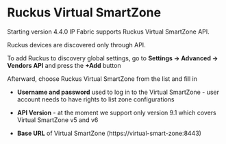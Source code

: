 # Ruckus Virtual SmartZone

Starting version 4.4.0 IP Fabric supports Ruckus Virtual SmartZone API.

Ruckus devices are discovered only through API.

To add Ruckus to discovery global settings, go to **Settings → Advanced → Vendors API** and press the **+Add** button

Afterward, choose Ruckus Virtual SmartZone from the list and fill in

- **Username and password** used to log in to the Virtual SmartZone - user account needs to have rights to list zone configurations

- **API Version** - at the moment we support only version 9.1 which covers Virtual SmartZone v5 and v6

- **Base URL** of Virtual SmartZone (https://virtual-smart-zone:8443)
